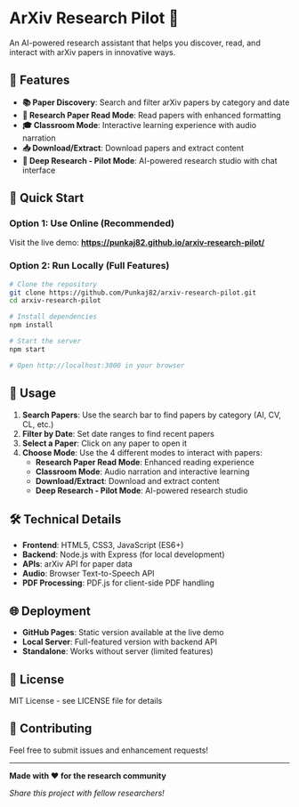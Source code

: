 # ArXiv Research Pilot 🚀

An AI-powered research assistant that helps you discover, read, and interact with arXiv papers in innovative ways.

## 🌟 Features

- **📚 Paper Discovery**: Search and filter arXiv papers by category and date
- **📖 Research Paper Read Mode**: Read papers with enhanced formatting
- **🎓 Classroom Mode**: Interactive learning experience with audio narration
- **📥 Download/Extract**: Download papers and extract content
- **🤖 Deep Research - Pilot Mode**: AI-powered research studio with chat interface

## 🚀 Quick Start

### Option 1: Use Online (Recommended)
Visit the live demo: **https://punkaj82.github.io/arxiv-research-pilot/**

### Option 2: Run Locally (Full Features)
```bash
# Clone the repository
git clone https://github.com/Punkaj82/arxiv-research-pilot.git
cd arxiv-research-pilot

# Install dependencies
npm install

# Start the server
npm start

# Open http://localhost:3000 in your browser
```

## 📱 Usage

1. **Search Papers**: Use the search bar to find papers by category (AI, CV, CL, etc.)
2. **Filter by Date**: Set date ranges to find recent papers
3. **Select a Paper**: Click on any paper to open it
4. **Choose Mode**: Use the 4 different modes to interact with papers:
   - **Research Paper Read Mode**: Enhanced reading experience
   - **Classroom Mode**: Audio narration and interactive learning
   - **Download/Extract**: Download and extract content
   - **Deep Research - Pilot Mode**: AI-powered research studio

## 🛠️ Technical Details

- **Frontend**: HTML5, CSS3, JavaScript (ES6+)
- **Backend**: Node.js with Express (for local development)
- **APIs**: arXiv API for paper data
- **Audio**: Browser Text-to-Speech API
- **PDF Processing**: PDF.js for client-side PDF handling

## 🌐 Deployment

- **GitHub Pages**: Static version available at the live demo
- **Local Server**: Full-featured version with backend API
- **Standalone**: Works without server (limited features)

## 📄 License

MIT License - see LICENSE file for details

## 🤝 Contributing

Feel free to submit issues and enhancement requests!

---

**Made with ❤️ for the research community**

*Share this project with fellow researchers!* 